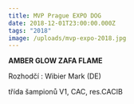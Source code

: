 ```yaml
---
title: MVP Prague EXPO DOG
date: 2018-12-01T23:00:00.000Z
tags: "2018"
image: /uploads/mvp-expo-2018.jpg
---
```

<!--StartFragment-->

**AMBER GLOW ZAFA FLAME**

Rozhodčí : Wibier Mark (DE)

třída šampionů V1, CAC, res.CACIB

<!--EndFragment-->